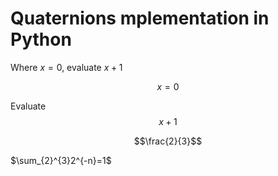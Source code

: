 # Quaternions mplementation in Python
 
Where $x = 0$, evaluate $x + 1$

$$x = 0$$

Evaluate
$$x + 1$$


$$\frac{2}{3}$$


$\sum_{2}^{3}2^{-n}=1$
